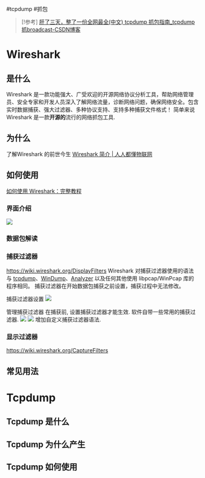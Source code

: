 #tcpdump #抓包

> [!参考]
> [肝了三天，整了一份全网最全(中文) tcpdump 抓包指南_tcpdump抓broadcast-CSDN博客](https://blog.csdn.net/august5291/article/details/121015216)


# Wireshark

## 是什么

Wireshark 是一款功能强大、广受欢迎的开源网络协议分析工具，帮助网络管理员、安全专家和开发人员深入了解网络流量，诊断网络问题，确保网络安全。包含实时数据捕获、强大过滤器、多种协议支持、支持多种捕获文件格式！
简单来说Wireshark 是一款**开源的**流行的网络抓包工具.
## 为什么
了解Wireshark 的前世今生 [Wireshark 简介 | 人人都懂物联网](https://getiot.tech/wireshark/wireshark-intro/)

## 如何使用
[如何使用 Wireshark：完整教程](https://www.lifewire.com/wireshark-tutorial-4143298)

### 界面介绍
![](Pasted%20image%2020250124131432.png)


### 数据包解读

### 捕获过滤器
https://wiki.wireshark.org/DisplayFilters
Wireshark 对捕获过滤器使用的语法与 [tcpdump](http://www.tcpdump.org/)、[WinDump](https://wiki.wireshark.org/WinDump)、[Analyzer](http://analyzer.polito.it/) 以及任何其他使用 libpcap/WinPcap 库的程序相同。
捕获过滤器在开始数据包捕获之前设置，捕获过程中无法修改。

捕获过滤器设置
![](Pasted%20image%2020250124131854.png)

管理捕获过滤器
在捕获前, 设置捕获过滤器才能生效. 软件自带一些常用的捕获过滤器.
![](Pasted%20image%2020250124132203.png)
![](Pasted%20image%2020250124132227.png)
增加自定义捕获过滤器语法.



### 显示过滤器
https://wiki.wireshark.org/CaptureFilters

## 常见用法




# Tcpdump

## Tcpdump 是什么

## Tcpdump 为什么产生

## Tcpdump 如何使用
